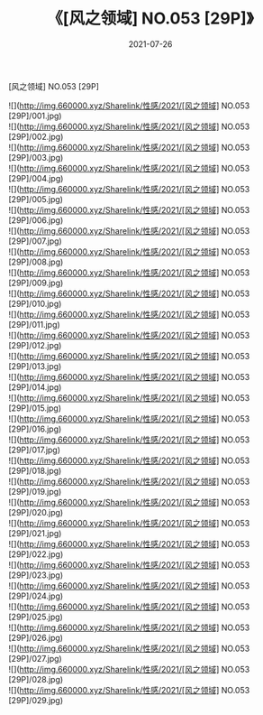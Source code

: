 ﻿---
layout: post
title:  《[风之领域] NO.053 [29P]》
date:   2021-07-26
img: http://img.660000.xyz/Sharelink/性感/2021/[风之领域] NO.053 [29P]/000.jpg
categories: [美女, 清纯, 唯美]
---

[风之领域] NO.053 [29P]

  ![](http://img.660000.xyz/Sharelink/性感/2021/[风之领域] NO.053 [29P]/001.jpg) <br> ![](http://img.660000.xyz/Sharelink/性感/2021/[风之领域] NO.053 [29P]/002.jpg) <br> ![](http://img.660000.xyz/Sharelink/性感/2021/[风之领域] NO.053 [29P]/003.jpg) <br> ![](http://img.660000.xyz/Sharelink/性感/2021/[风之领域] NO.053 [29P]/004.jpg) <br> ![](http://img.660000.xyz/Sharelink/性感/2021/[风之领域] NO.053 [29P]/005.jpg) <br> ![](http://img.660000.xyz/Sharelink/性感/2021/[风之领域] NO.053 [29P]/006.jpg) <br> ![](http://img.660000.xyz/Sharelink/性感/2021/[风之领域] NO.053 [29P]/007.jpg) <br> ![](http://img.660000.xyz/Sharelink/性感/2021/[风之领域] NO.053 [29P]/008.jpg) <br> ![](http://img.660000.xyz/Sharelink/性感/2021/[风之领域] NO.053 [29P]/009.jpg) <br> ![](http://img.660000.xyz/Sharelink/性感/2021/[风之领域] NO.053 [29P]/010.jpg) <br> ![](http://img.660000.xyz/Sharelink/性感/2021/[风之领域] NO.053 [29P]/011.jpg) <br> ![](http://img.660000.xyz/Sharelink/性感/2021/[风之领域] NO.053 [29P]/012.jpg) <br> ![](http://img.660000.xyz/Sharelink/性感/2021/[风之领域] NO.053 [29P]/013.jpg) <br> ![](http://img.660000.xyz/Sharelink/性感/2021/[风之领域] NO.053 [29P]/014.jpg) <br> ![](http://img.660000.xyz/Sharelink/性感/2021/[风之领域] NO.053 [29P]/015.jpg) <br> ![](http://img.660000.xyz/Sharelink/性感/2021/[风之领域] NO.053 [29P]/016.jpg) <br> ![](http://img.660000.xyz/Sharelink/性感/2021/[风之领域] NO.053 [29P]/017.jpg) <br> ![](http://img.660000.xyz/Sharelink/性感/2021/[风之领域] NO.053 [29P]/018.jpg) <br> ![](http://img.660000.xyz/Sharelink/性感/2021/[风之领域] NO.053 [29P]/019.jpg) <br> ![](http://img.660000.xyz/Sharelink/性感/2021/[风之领域] NO.053 [29P]/020.jpg) <br> ![](http://img.660000.xyz/Sharelink/性感/2021/[风之领域] NO.053 [29P]/021.jpg) <br> ![](http://img.660000.xyz/Sharelink/性感/2021/[风之领域] NO.053 [29P]/022.jpg) <br> ![](http://img.660000.xyz/Sharelink/性感/2021/[风之领域] NO.053 [29P]/023.jpg) <br> ![](http://img.660000.xyz/Sharelink/性感/2021/[风之领域] NO.053 [29P]/024.jpg) <br> ![](http://img.660000.xyz/Sharelink/性感/2021/[风之领域] NO.053 [29P]/025.jpg) <br> ![](http://img.660000.xyz/Sharelink/性感/2021/[风之领域] NO.053 [29P]/026.jpg) <br> ![](http://img.660000.xyz/Sharelink/性感/2021/[风之领域] NO.053 [29P]/027.jpg) <br> ![](http://img.660000.xyz/Sharelink/性感/2021/[风之领域] NO.053 [29P]/028.jpg) <br> ![](http://img.660000.xyz/Sharelink/性感/2021/[风之领域] NO.053 [29P]/029.jpg) <br>